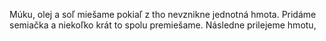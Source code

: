 Múku, olej a soľ miešame pokiaľ z tho nevznikne jednotná  hmota. Pridáme semiačka a niekoľko krát to spolu premiešame. Následne prilejeme hmotu, 
